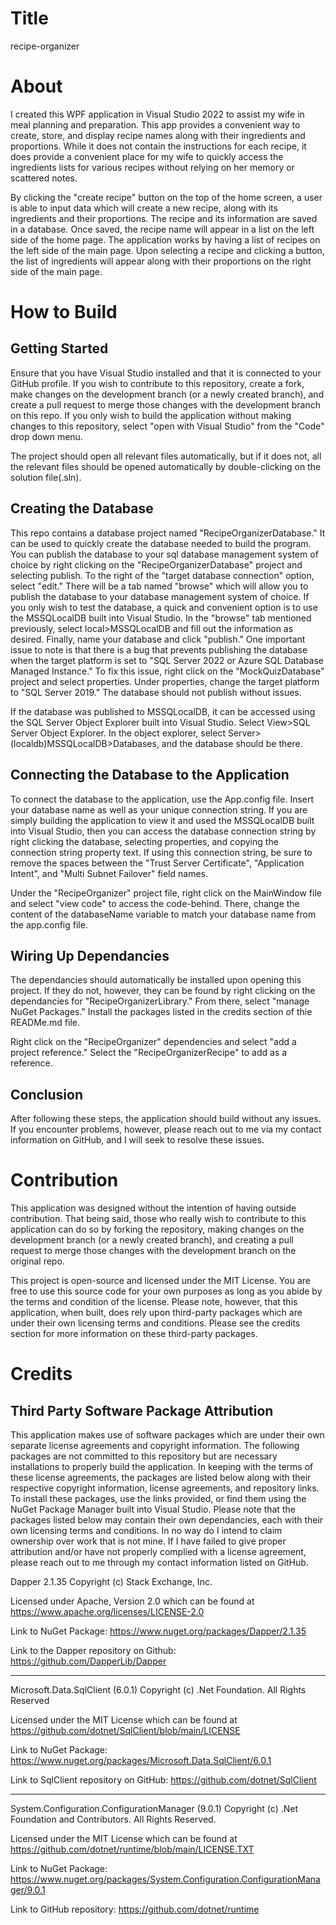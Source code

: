 # Title

recipe-organizer

# About

I created this WPF application in Visual Studio 2022 to assist my wife in meal planning and preparation. This app provides a convenient way to create, store, and display recipe names along with their ingredients and proportions. While it does not contain the instructions for each recipe, it does provide a convenient place for my wife to quickly access the ingredients lists for various recipes without relying on her memory or scattered notes.

By clicking the "create recipe" button on the top of the home screen, a user is able to input data which will create a new recipe, along with its ingredients and their proportions. The recipe and its information are saved in a database. Once saved, the recipe name will appear in a list on the left side of the home page. The application works by having a list of recipes on the left side of the main page. Upon selecting a recipe and clicking a button, the list of ingredients will appear along with their proportions on the right side of the main page.

# How to Build

<h2>Getting Started</h2>

Ensure that you have Visual Studio installed and that it is connected to your GitHub profile. If you wish to contribute to this repository, create a fork, make changes on the development branch (or a newly created branch), and create a pull request to merge those changes with the development branch on this repo. If you only wish to build the application without making changes to this repository, select "open with Visual Studio" from the "Code" drop down menu. 

The project should open all relevant files automatically, but if it does not, all the relevant files should be opened automatically by double-clicking on the solution file(.sln). 

<h2>Creating the Database</h2>

This repo contains a database project named "RecipeOrganizerDatabase." It can be used to quickly create the database needed to build the program. You can publish the database to your sql database management system of choice by right clicking on the "RecipeOrganizerDatabase" project and selecting publish. To the right of the "target database connection" option, select "edit." There will be a tab named "browse" which will allow you to publish the database to your database management system of choice. If you only wish to test the database, a quick and convenient option is to use the MSSQLocalDB built into Visual Studio. In the "browse" tab mentioned previously, select local>MSSQLocalDB and fill out the information as desired. Finally, name your database and click "publish." One important issue to note is that there is a bug that prevents publishing the database when the target platform is set to "SQL Server 2022 or Azure SQL Database Managed Instance." To fix this issue, right click on the "MockQuizDatabase" project and select properties. Under properties, change the target platform to "SQL Server 2019." The database should not publish without issues.

If the database was published to MSSQLocalDB, it can be accessed using the SQL Server Object Explorer built into Visual Studio. Select View>SQL Server Object Explorer. In the object explorer, select Server>(localdb)MSSQLocalDB>Databases, and the database should be there.

<h2>Connecting the Database to the Application</h2>

To connect the database to the application, use the App.config file. Insert your database name as well as your unique connection string. If you are simply building the application to view it and used the MSSQLocalDB built into Visual Studio, then you can access the database connection string by right clicking the database, selecting properties, and copying the connection string property text. If using this connection string, be sure to remove the spaces between the "Trust Server Certificate", "Application Intent", and "Multi Subnet Failover" field names. 

Under the "RecipeOrganizer" project file, right click on the MainWindow file and select "view code" to access the code-behind. There, change the content of the databaseName variable to match your database name from the app.config file.


<h2>Wiring Up Dependancies</h2>

The dependancies should automatically be installed upon opening this project. If they do not, however, they can be found by right clicking on the dependancies for "RecipeOrganizerLibrary." From there, select "manage NuGet Packages." Install the packages listed in the credits section of thie READMe.md file. 

Right click on the "RecipeOrganizer" dependencies and select "add a project reference." Select the "RecipeOrganizerRecipe" to add as a reference. 

<h2>Conclusion</h2>

After following these steps, the application should build without any issues. If you encounter problems, however, please reach out to me via my contact information on GitHub, and I will seek to resolve these issues. 

# Contribution

This application was designed without the intention of having outside contribution. That being said, those who really wish to contribute to this application can do so by forking the repository, making changes on the development branch (or a newly created branch), and creating a pull request to merge those changes with the development branch on the original repo. 

This project is open-source and licensed under the MIT License. You are free to use this source code for your own purposes as long as you abide by the terms and condition of the license. Please note, however, that this application, when built, does rely upon third-party packages which are under their own licensing terms and conditions. Please see the credits section for more information on these third-party packages. 

# Credits

## <h2>Third Party Software Package Attribution</h2>

This application makes use of software packages which are under their own separate license agreements and copyright information. The following packages are not committed to this repository but are necessary installations to properly build the application. In keeping with the terms of these license agreements, the packages are listed below along with their respective copyright information, license agreements, and repository links. To install these packages, use the links provided, or find them using the NuGet Package Manager built into Visual Studio. Please note that the packages listed below may contain their own dependancies, each with their own licensing terms and conditions. In no way do I intend to claim ownership over work that is not mine. If I have failed to give proper attribution and/or have not properly complied with a license agreement, please reach out to me through my contact information listed on GitHub.

Dapper 2.1.35 Copyright (c) Stack Exchange, Inc.

Licensed under Apache, Version 2.0 which can be found at https://www.apache.org/licenses/LICENSE-2.0

Link to NuGet Package: https://www.nuget.org/packages/Dapper/2.1.35

Link to the Dapper repository on Github: https://github.com/DapperLib/Dapper

---

Microsoft.Data.SqlClient (6.0.1) Copyright (c) .Net Foundation. All Rights Reserved

Licensed under the MIT License which can be found at https://github.com/dotnet/SqlClient/blob/main/LICENSE

Link to NuGet Package: https://www.nuget.org/packages/Microsoft.Data.SqlClient/6.0.1

Link to SqlClient repository on GitHub: https://github.com/dotnet/SqlClient

---

System.Configuration.ConfigurationManager (9.0.1) Copyright (c) .Net Foundation and Contributors. All Rights Reserved.

Licensed under the MIT License which can be found at https://github.com/dotnet/runtime/blob/main/LICENSE.TXT

Link to NuGet Package: https://www.nuget.org/packages/System.Configuration.ConfigurationManager/9.0.1

Link to GitHub repository: https://github.com/dotnet/runtime
